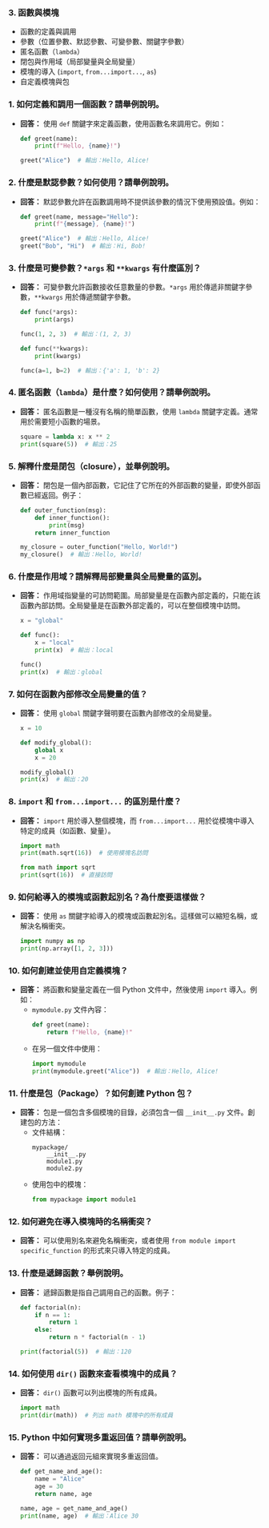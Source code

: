 ### 3. **函數與模塊**
   - 函數的定義與調用
   - 參數（位置參數、默認參數、可變參數、關鍵字參數）
   - 匿名函數（`lambda`）
   - 閉包與作用域（局部變量與全局變量）
   - 模塊的導入 (`import`, `from...import...`, `as`)
   - 自定義模塊與包


### 1. **如何定義和調用一個函數？請舉例說明。**
   - **回答：** 使用 `def` 關鍵字來定義函數，使用函數名來調用它。例如：
     ```python
     def greet(name):
         print(f"Hello, {name}!")

     greet("Alice")  # 輸出：Hello, Alice!
     ```

### 2. **什麼是默認參數？如何使用？請舉例說明。**
   - **回答：** 默認參數允許在函數調用時不提供該參數的情況下使用預設值。例如：
     ```python
     def greet(name, message="Hello"):
         print(f"{message}, {name}!")

     greet("Alice")  # 輸出：Hello, Alice!
     greet("Bob", "Hi")  # 輸出：Hi, Bob!
     ```

### 3. **什麼是可變參數？`*args` 和 `**kwargs` 有什麼區別？**
   - **回答：** 可變參數允許函數接收任意數量的參數。`*args` 用於傳遞非關鍵字參數，`**kwargs` 用於傳遞關鍵字參數。
     ```python
     def func(*args):
         print(args)

     func(1, 2, 3)  # 輸出：(1, 2, 3)

     def func(**kwargs):
         print(kwargs)

     func(a=1, b=2)  # 輸出：{'a': 1, 'b': 2}
     ```

### 4. **匿名函數（`lambda`）是什麼？如何使用？請舉例說明。**
   - **回答：** 匿名函數是一種沒有名稱的簡單函數，使用 `lambda` 關鍵字定義。通常用於需要短小函數的場景。
     ```python
     square = lambda x: x ** 2
     print(square(5))  # 輸出：25
     ```

### 5. **解釋什麼是閉包（closure），並舉例說明。**
   - **回答：** 閉包是一個內部函數，它記住了它所在的外部函數的變量，即使外部函數已經返回。例子：
     ```python
     def outer_function(msg):
         def inner_function():
             print(msg)
         return inner_function

     my_closure = outer_function("Hello, World!")
     my_closure()  # 輸出：Hello, World!
     ```

### 6. **什麼是作用域？請解釋局部變量與全局變量的區別。**
   - **回答：** 作用域指變量的可訪問範圍。局部變量是在函數內部定義的，只能在該函數內部訪問。全局變量是在函數外部定義的，可以在整個模塊中訪問。
     ```python
     x = "global"

     def func():
         x = "local"
         print(x)  # 輸出：local

     func()
     print(x)  # 輸出：global
     ```

### 7. **如何在函數內部修改全局變量的值？**
   - **回答：** 使用 `global` 關鍵字聲明要在函數內部修改的全局變量。
     ```python
     x = 10

     def modify_global():
         global x
         x = 20

     modify_global()
     print(x)  # 輸出：20
     ```

### 8. **`import` 和 `from...import...` 的區別是什麼？**
   - **回答：** `import` 用於導入整個模塊，而 `from...import...` 用於從模塊中導入特定的成員（如函數、變量）。
     ```python
     import math
     print(math.sqrt(16))  # 使用模塊名訪問

     from math import sqrt
     print(sqrt(16))  # 直接訪問
     ```

### 9. **如何給導入的模塊或函數起別名？為什麼要這樣做？**
   - **回答：** 使用 `as` 關鍵字給導入的模塊或函數起別名。這樣做可以縮短名稱，或解決名稱衝突。
     ```python
     import numpy as np
     print(np.array([1, 2, 3]))
     ```

### 10. **如何創建並使用自定義模塊？**
   - **回答：** 將函數和變量定義在一個 Python 文件中，然後使用 `import` 導入。例如：
     - `mymodule.py` 文件內容：
       ```python
       def greet(name):
           return f"Hello, {name}!"
       ```
     - 在另一個文件中使用：
       ```python
       import mymodule
       print(mymodule.greet("Alice"))  # 輸出：Hello, Alice!
       ```

### 11. **什麼是包（Package）？如何創建 Python 包？**
   - **回答：** 包是一個包含多個模塊的目錄，必須包含一個 `__init__.py` 文件。創建包的方法：
     - 文件結構：
       ```
       mypackage/
           __init__.py
           module1.py
           module2.py
       ```
     - 使用包中的模塊：
       ```python
       from mypackage import module1
       ```

### 12. **如何避免在導入模塊時的名稱衝突？**
   - **回答：** 可以使用別名來避免名稱衝突，或者使用 `from module import specific_function` 的形式來只導入特定的成員。

### 13. **什麼是遞歸函數？舉例說明。**
   - **回答：** 遞歸函數是指自己調用自己的函數。例子：
     ```python
     def factorial(n):
         if n == 1:
             return 1
         else:
             return n * factorial(n - 1)

     print(factorial(5))  # 輸出：120
     ```

### 14. **如何使用 `dir()` 函數來查看模塊中的成員？**
   - **回答：** `dir()` 函數可以列出模塊的所有成員。
     ```python
     import math
     print(dir(math))  # 列出 math 模塊中的所有成員
     ```

### 15. **Python 中如何實現多重返回值？請舉例說明。**
   - **回答：** 可以通過返回元組來實現多重返回值。
     ```python
     def get_name_and_age():
         name = "Alice"
         age = 30
         return name, age

     name, age = get_name_and_age()
     print(name, age)  # 輸出：Alice 30
     ```